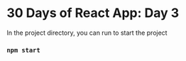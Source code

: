# 30 Days of React App: Day 3

In the project directory, you can run to start the project

### `npm start`